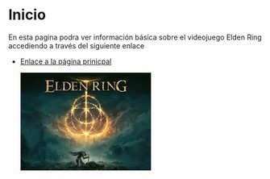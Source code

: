 # Inicio

En esta pagina podra ver información básica sobre el videojuego Elden Ring accediendo a través del siguiente enlace

* [Enlace a la página prinicpal](inicio.md)
  
  ![Descipción de la imagen](assets/descarga.jpeg)
